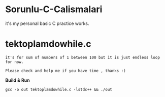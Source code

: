 # Sorunlu-C-Calismalari
it's my personal basic C practice works.

# tektoplamdowhile.c

	it's for sum of numbers of 1 between 100 but it is just endless loop for now.

	Please check and help me if you have time , thanks :)

**Build & Run**

```
gcc -o out tektoplamdowhile.c -lstdc++ && ./out
```
